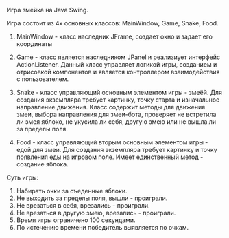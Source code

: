 Игра змейка на Java Swing.

Игра состоит из 4х основных классов: MainWindow, Game, Snake, Food.

1. MainWindow - класс наследник JFrame, создает окно и задает его координаты

2. Game - класс является наследником JPanel и реализиует интерфейс 
ActionListener. Данный класс управляет логикой игры, созданием и отрисовкой 
компонентов и является контроллером взаимодействия с пользователем.

3. Snake - класс управляющий основным элементом игры - змеёй. Для создания 
экземпляра требует картинку, точку старта и изначальное направление движения.
Класс содержит методы для движения змеи, выбора направления для змеи-бота, 
проверяет не встретила ли змея яблоко, не укусила ли себя, другую змею или не
вышла ли за пределы поля.

4. Food - класс управляющий вторым основным элементом игры - едой для змеи.
Для создания экземпляра требует картинку и точку появления еды на игровом поле.
Имеет единственный метод - создание яблока.

Суть игры:
1. Набирать очки за съеденные яблоки.
2. Не выходить за пределы поля, вышли - проиграли.
3. Не врезаться в себя, врезались - проиграли.
4. Не врезаться в другую змею, врезались - проиграли.
5. Время игры ограничено 100 секундами.
6. По истечению времени победитель выявляется по очкам.

